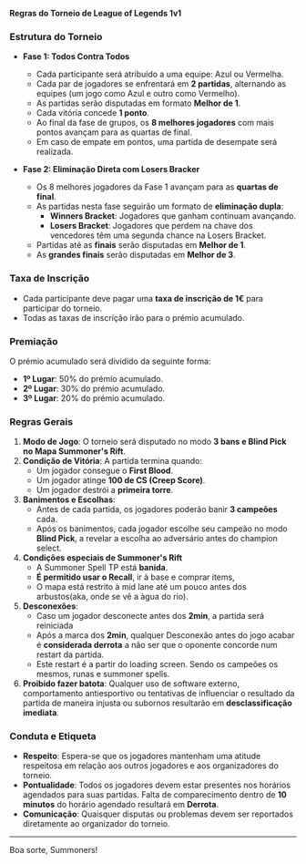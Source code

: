 **Regras do Torneio de League of Legends 1v1**

### Estrutura do Torneio

- **Fase 1: Todos Contra Todos**
  - Cada participante será atribuído a uma equipe: Azul ou Vermelha.
  - Cada par de jogadores se enfrentará em **2 partidas**, alternando as equipes (um jogo como Azul e outro como Vermelho).
  - As partidas serão disputadas em formato **Melhor de 1**.
  - Cada vitória concede **1 ponto**.
  - Ao final da fase de grupos, os **8 melhores jogadores** com mais pontos avançam para as quartas de final.
  - Em caso de empate em pontos, uma partida de desempate será realizada.

- **Fase 2: Eliminação Direta com Losers Bracker**
  - Os 8 melhores jogadores da Fase 1 avançam para as **quartas de final**.
  - As partidas nesta fase seguirão um formato de **eliminação dupla**:
    - **Winners Bracket**: Jogadores que ganham continuam avançando.
    - **Losers Bracket**: Jogadores que perdem na chave dos vencedores têm uma segunda chance na Losers Bracket.
  - Partidas até as **finais** serão disputadas em **Melhor de 1**.
  - As **grandes finais** serão disputadas em **Melhor de 3**.

### Taxa de Inscrição

- Cada participante deve pagar uma **taxa de inscrição de 1€** para participar do torneio.
- Todas as taxas de inscrição irão para o prémio acumulado.

### Premiação

O prémio acumulado será dividido da seguinte forma:

- **1º Lugar**: 50% do prémio acumulado.
- **2º Lugar**: 30% do prémio acumulado.
- **3º Lugar**: 20% do prémio acumulado.

### Regras Gerais

1. **Modo de Jogo**: O torneio será disputado no modo **3 bans e Blind Pick no Mapa Summoner's Rift**.
2. **Condição de Vitória**: A partida termina quando:
   - Um jogador consegue o **First Blood**.
   - Um jogador atinge **100 de CS (Creep Score)**.
   - Um jogador destrói a **primeira torre**.
3. **Banimentos e Escolhas**:
   - Antes de cada partida, os jogadores poderão banir **3 campeões** cada.
   - Após os banimentos, cada jogador escolhe seu campeão no modo **Blind Pick**, a revelar a escolha ao adversário antes do champion select.
4. **Condições especiais de Summoner's Rift**
    - A Summoner Spell TP está **banida**.
    - **É permitido usar o Recall**, ir à base e comprar items,
    - O mapa está restrito à mid lane até um pouco antes dos arbustos(aka, onde se vê a àgua do rio).
5. **Desconexões**:
   - Caso um jogador desconecte antes dos **2min**, a partida será reiniciada
   - Após a marca dos **2min**, qualquer Desconexão antes do jogo acabar é **considerada derrota** a não ser que o oponente concorde num restart da partida.
   - Este restart é a partir do loading screen. Sendo os campeões os mesmos, runas e summoner spells.
6. **Proibido fazer batota**: Qualquer uso de software externo, comportamento antiesportivo ou tentativas de influenciar o resultado da partida de maneira injusta ou subornos resultarão em **desclassificação imediata**.

### Conduta e Etiqueta

- **Respeito**: Espera-se que os jogadores mantenham uma atitude respeitosa em relação aos outros jogadores e aos organizadores do torneio.
- **Pontualidade**: Todos os jogadores devem estar presentes nos horários agendados para suas partidas. Falta de comparecimento dentro de **10 minutos** do horário agendado resultará em **Derrota**.
- **Comunicação**: Quaisquer disputas ou problemas devem ser reportados diretamente ao organizador do torneio.

---

Boa sorte, Summoners!
